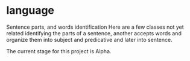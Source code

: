 # language
Sentence parts, and words identification
Here are a few classes not yet related identifying the parts of a sentence, another accepts words and organize 
them into subject and predicative and later into sentence.

The current stage for this project is Alpha.

